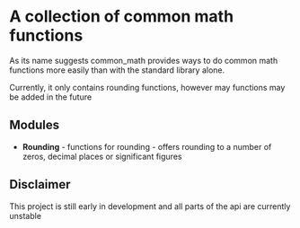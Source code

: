 # A collection of common math functions

As its name suggests common_math provides ways to do common math functions more easily 
than with the standard library alone.

Currently, it only contains rounding functions, however may functions may be added in the future

## Modules

- **Rounding** - functions for rounding - offers rounding to a number of zeros, decimal places or significant figures

## Disclaimer

This project is still early in development and all parts of the api are currently unstable
